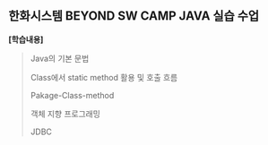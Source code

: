 ## 한화시스템 BEYOND SW CAMP JAVA 실습 수업

**[학습내용]**
> Java의 기본 문법
> 
> Class에서 static method 활용 및 호출 흐름
> 
> Pakage-Class-method
>
> 객체 지향 프로그래밍
>
> JDBC
